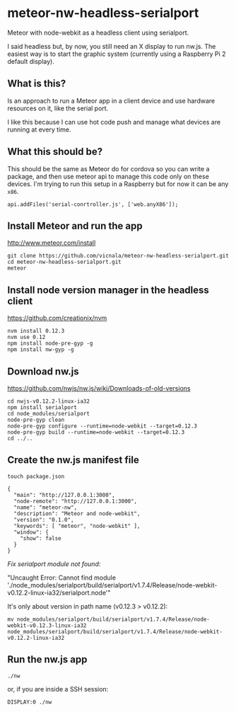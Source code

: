 # meteor-nw-headless-serialport

Meteor with node-webkit as a headless client using serialport.

I said headless but, by now, you still need an X display to run nw.js. The easiest way is to start the graphic system (currently using a Raspberry Pi 2 default display).

## What is this?

Is an approach to run a Meteor app in a client device and use hardware resources on it, like the serial port.

I like this because I can use hot code push and manage what devices are running at every time.

## What this should be?

This should be the same as Meteor do for cordova so you can write a package, and then use meteor api to manage this code only on these devices. I'm trying to run this setup in a Raspberry but for now it can be any ```x86```.

```
api.addFiles('serial-conrtroller.js', ['web.anyX86']);
```

## Install Meteor and run the app

http://www.meteor.com/install

```
git clone https://github.com/vicnala/meteor-nw-headless-serialport.git
cd meteor-nw-headless-serialport.git
meteor
```

## Install node version manager in the headless client

https://github.com/creationix/nvm

```
nvm install 0.12.3
nvm use 0.12
npm install node-pre-gyp -g
npm install nw-gyp -g

```

## Download nw.js

https://github.com/nwjs/nw.js/wiki/Downloads-of-old-versions

```
cd nwjs-v0.12.2-linux-ia32
npm install serialport
cd node_modules/serialport
node-pre-gyp clean
node-pre-gyp configure --runtime=node-webkit --target=0.12.3
node-pre-gyp build --runtime=node-webkit --target=0.12.3
cd ../..
```

## Create the nw.js manifest file

```
touch package.json
```

```
{
  "main": "http://127.0.0.1:3000",
  "node-remote": "http://127.0.0.1:3000",
  "name": "meteor-nw",
  "description": "Meteor and node-webkit",
  "version": "0.1.0",
  "keywords": [ "meteor", "node-webkit" ],
  "window": {
    "show": false
  }
}
```

*Fix serialport module not found*:

"Uncaught Error: Cannot find module './node_modules/serialport/build/serialport/v1.7.4/Release/node-webkit-v0.12.2-linux-ia32/serialport.node'"

It's only about version in path name (v0.12.3 > v0.12.2):

```
mv node_modules/serialport/build/serialport/v1.7.4/Release/node-webkit-v0.12.3-linux-ia32 node_modules/serialport/build/serialport/v1.7.4/Release/node-webkit-v0.12.2-linux-ia32
```

## Run the nw.js app

```
./nw
```

or, if you are inside a SSH session:

```
DISPLAY:0 ./nw
```
